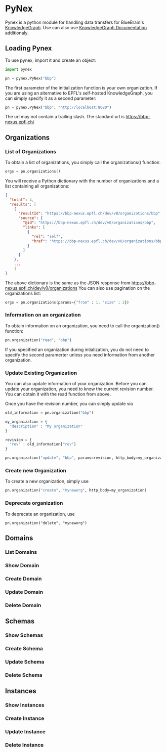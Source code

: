 # PyNex
Pynex is a python module for handling data transfers for BlueBrain's [KnowledgeGraph](https://bbp-nexus.epfl.ch/).
Use can also use [KnowledgeGraph Documentation](https://bbp-nexus.epfl.ch/dev/docs/kg/index.html) additionaly.

## Loading Pynex
To use pynex, import it and create an object:

```python
import pynex

pn = pynex.PyNex("bbp")
```
The first parameter of the initialization function is your own organization. If you are using an alternative to
EPFL's self-hosted KnowledgeGraph, you can simply specify it as a second parameter:

```python
pn = pynex.PyNex("bbp", "http://localhost:8080")
```
The url may not contain a trailing slash. The standard url is https://bbp-nexus.epfl.ch/

## Organizations
### List of Organizations
To obtain a list of organizations, you simply call the organizations() function:
```python
orgs = pn.organizations()
```
You will receive a Python dictionary with the number of organizations and a list containing all organizations:
```json
{
  "total": 4,
  "results": [
    {
      "resultId": "https://bbp-nexus.epfl.ch/dev/v0/organizations/bbp",
      "source": {
        "@id": "https://bbp-nexus.epfl.ch/dev/v0/organizations/bbp",
        "links": [
          {
            "rel": "self",
            "href": "https://bbp-nexus.epfl.ch/dev/v0/organizations/bbp"
          }
        ]
      }
    },
    ...
    ]
}
```
The above dictionary is the same as the JSON response from https://bbp-nexus.epfl.ch/dev/v0/organizations
You can also use pagination on the organizations list:
```python
orgs = pn.organizations(params={"from" : 1, "size" : 2})
```
### Information on an organization
To obtain information on an organization, you need to call the organization() function:
```python
pn.organization("read", "bbp")
```
If you specified an organization during intialization, you do not need to specify the second paramerter unless
you need information from another organization.

### Update Existing Organization
You can also update information of your organization. Before you can update your organization, 
you need to know the current revision number. You can obtain it with the read 
function from above.

Once you have the revision number, you can simply update via
```python
old_information = pn.organization("bbp")

my_organization = {
  "description" : "My organization"
}

revision = {
  "rev" : old_information["rev"]
}

pn.organization("update", "bbp", params=revision, http_body=my_organization)
```
### Create new Organization
To create a new organization, simply use
```python
pn.organization("create", "myneworg", http_body=my_organization)
```

### Deprecate organization
To deprecate an organization, use
```
pn.organization("delete", "myneworg")
```

## Domains

### List Domains
### Show Domain
### Create Domain
### Update Domain
### Delete Domain

## Schemas

### Show Schemas
### Create Schema
### Update Schema
### Delete Schema

## Instances

### Show Instances
### Create Instance
### Update Instance
### Delete Instance
